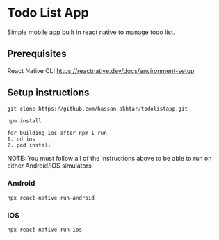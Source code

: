 # Todo List App

Simple mobile app built in react native to manage todo list.

## Prerequisites
React Native CLI
https://reactnative.dev/docs/environment-setup


## Setup instructions
```
git clone https://github.com/hassan-akhtar/todolistapp.git

npm install

for building ios after npm i run 
1. cd ios
2. pod install
```

NOTE:  You must follow all of the instructions above to be able to run on either Android/iOS simulators

### Android
```
npx react-native run-android
```

### iOS
```
npx react-native run-ios
```


